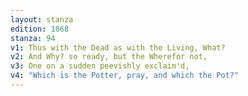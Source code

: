 ```yaml
---
layout: stanza
edition: 1868
stanza: 94
v1: Thus with the Dead as with the Living, What?
v2: And Why? so ready, but the Wherefor not,
v3: One on a sudden peevishly exclaim'd,
v4: "Which is the Potter, pray, and which the Pot?"
---
```

